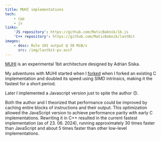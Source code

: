 ```yaml
---
title: MUHI implementations
tech:
    - cpp
    - js
links:
    'JS repository': https://github.com/MaticBabnik/1b.js
    'C++ repository': https://github.com/MaticBabnik/lastBit
images:
    - desc: Rule 101 output @ 30 MiB/s
      src: /img/lastbit-pv.avif
---
```


[MUHI](https://ass.si/MUHI.html) is an experimental 1bit architecture designed by Adrian Siska.

My adventures with MUHI started when I [forked](https://github.com/MaticBabnik/1bitvm.c-simd/tree/master)
when I forked an existing C implementation and doubled its speed using SIMD intrinsics, making it the fastest for a short period.

Later I implemented a Javascript version just to spite the author 🙃.

Both the author and I theorized that performance could be improved by caching entire blocks of instructions and their output.
This optimization allowed the JavaScript version to achieve performance parity with early C implementations.
Rewriting it in C++ resulted in the current fastest implementation (as of 23. 06. 2024), running approximately 30 times
faster than JavaScript and about 5 times faster than other low-level implementations.
